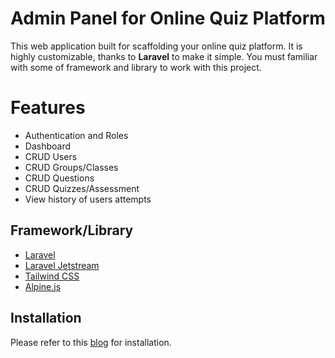 # Admin Panel for Online Quiz Platform

This web application built for scaffolding your online quiz platform. It is highly customizable, thanks to **Laravel** to make it simple. You must familiar with some of framework and library to work with this project.


# Features

- Authentication and Roles
- Dashboard
- CRUD Users
- CRUD Groups/Classes
- CRUD Questions
- CRUD Quizzes/Assessment
- View history of users attempts

## Framework/Library

- [Laravel](https://laravel.com)
- [Laravel Jetstream](https://jetstream.laravel.com)
- [Tailwind CSS](https://tailwindcss.com)
- [Alpine.js](alpinejs.dev)

## Installation

Please refer to this [blog](https://devmarketer.io/learn/setup-laravel-project-cloned-github-com) for installation.
